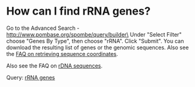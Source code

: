 # How can I find rRNA genes?
<!-- pombase_categories: Querying/Searching,Sequence Retrieval -->

Go to the Advanced Search - http://www.pombase.org/spombe/query/builder\
Under "Select Filter" choose "Genes By Type", then choose "rRNA". Click
"Submit". You can download the resulting list of genes or the genomic
sequences. Also see the [FAQ on retrieving sequence coordinates](/faq/how-can-i-retrieve-sequence-coordinates-all-features-particular-type).

Also see the FAQ on [rDNA sequences](/faq/are-there-any-rdna-repeat-sequences-pombase).

Query: [rRNA genes](/spombe/query/builder?filter=37&value=%5B%7B%22param%22:%7B%22filter_1%22:%7B%22filter%22:%229%22,%22query%22:%22rRNA%22%7D%7D,%22filter_count%22:%221%22%7D%5D)

